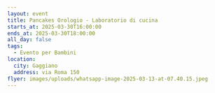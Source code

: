 ```yaml
---
layout: event
title: Pancakes Orologio - Laboratorio di cucina
starts_at: 2025-03-30T16:00:00
ends_at: 2025-03-30T18:00:00
all_day: false
tags:
  - Evento per Bambini
location:
  city: Gaggiano
  address: via Roma 150
flyer: images/uploads/whatsapp-image-2025-03-13-at-07.40.15.jpeg
---
```

